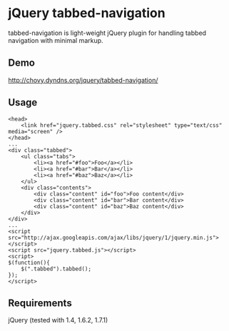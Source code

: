 jQuery tabbed-navigation
===========

tabbed-navigation is light-weight jQuery plugin for handling tabbed navigation with minimal markup.

Demo
----

http://chovy.dyndns.org/jquery/tabbed-navigation/

Usage
-----

	<head>
		<link href="jquery.tabbed.css" rel="stylesheet" type="text/css" media="screen" />
	</head>
	...
	<div class="tabbed">
		<ul class="tabs">
			<li><a href="#foo">Foo</a></li>
			<li><a href="#bar">Bar</a></li>
			<li><a href="#baz">Baz</a></li>
		</ul>
		<div class="contents">
			<div class="content" id="foo">Foo content</div>
			<div class="content" id="bar">Bar content</div>
			<div class="content" id="baz">Baz content</div>
		</div>
	</div>
	...
	<script src="http://ajax.googleapis.com/ajax/libs/jquery/1/jquery.min.js"></script>
	<script src="jquery.tabbed.js"></script>
	<script>
	$(function(){
		$(".tabbed").tabbed();
	});
	</script>


Requirements
------------

jQuery (tested with 1.4, 1.6.2, 1.7.1) 
